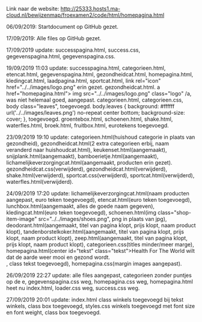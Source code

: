 Link naar de website: http://25333.hosts1.ma-cloud.nl/bewijzenmap/froexamen2/code/html/homepagina.html

06/09/2019: Startdocument op GitHub gezet.

17/09/2019: Alle files op GitHub gezet.

17/09/2019 update: successpagina.html,
                   success.css,
                   gegevenspagina.html,
                   gegevenspagina.css.
                   
19/09/2019 11:03 update: successpagina.html,
                         categorieen.html,
                         etencat.html,
                         gegevenspagina.html,
                         gezondheidcat.html,
                         homepagina.html,
                         kledingcat.html,
                         laadpagina.html,
                         sportcat.html,
link rel="icon" href="../../images/logo.png" erin gezet.
                         gezondheidcat.html.
a href="homepagina.html">
img src="../../images/logo.png" class="logo"
/a, was niet helemaal goed, aangepast.
                         categorieen.html,
                         categorieen.css,
body class="leaves", toegevoegd.
body.leaves {
  background: #ffffff url('../../images/leaves.png') no-repeat center bottom;
  background-size: cover;
}, toegevoegd.
                         groentebox.html,
                         schoenen.html,
                         shake.html,
                         waterfles.html,
                         broek.html,
                         fruitbox.html,
eurotekens toegevoegd.

23/09/2019 19:10 update: categorieen.html(huishoud categorie in plaats van gezondheid),
                         gezondheidcat.html(2 extra categorieen erbij, naam veranderd naar huishoudcat.html),
                         keukenset.html(aangemaakt),
                         snijplank.html(aangemaakt),
                         bamboerietje.html(aangemaakt),
                         lichamelijkeverzorgingcat.html(aangemaakt, producten erin gezet).
                         gezondheidcat.css(verwijderd),
                         gezondheidcat.html(verwijderd),
                         shake.html(verwijderd),
                         sportcat.css(verwijderd),
                         sportcat.html(verwijderd),
                         waterfles.html(verwijderd).

24/09/2019 17:20 update: lichamelijkeverzorgingcat.html(naam producten aangepast, euro teken toegevoegd),
                         etencat.html(euro teken toegevoegd),
                         lunchbox.html(aangemaakt, alles de goede naam gegeven),
                         kledingcat.html(euro teken toegevoegd),
                         schoenen.html(img class="shop-item-image" src="../../images/shoes.png", png in plaats van jpg),
                         deodorant.html(aangemaakt, titel van pagina klopt, prijs klopt, naam product klopt),
                         tandenborstelkoker.html(aangemaakt, titel van pagina klopt, prijs klopt, naam product klopt),
                         zeep.html(aangemaakt, titel van pagina klopt, prijs klopt, naam product klopt),
                         categorieen.css(titles minder/meer marge),
                         homepagina.html(center id="tekst" class="tekst">Health For The World wilt dat de aarde weer mooi en gezond wordt.<br>, class tekst toegevoegd),
                         homepagina.css(margin images aangepast).
                         
26/09/2019 22:27 update: alle files aangepast,
                         categorieen zonder puntjes op de e,
                         gegevenspagina.css weg,
                         homepagina.css weg,
                         homepagina.html heet nu index.html,
                         loader.css weg,
                         success.css weg.
                         
27/09/2019 20:01 update: index.html class winkels toegevoegd bij tekst winkels, class box toegevoegd,
                         styles.css winkels toegevoegd met font size en font weight, class box toegevoegd.














